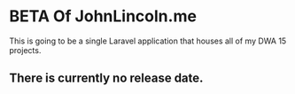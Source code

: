 # BETA Of JohnLincoln.me

This is going to be a single Laravel application that houses all of my DWA 15 projects.

## There is currently no release date.


